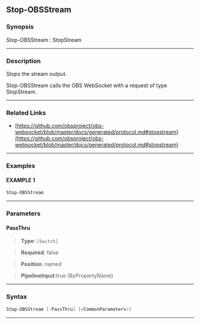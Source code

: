 Stop-OBSStream
--------------
### Synopsis
Stop-OBSStream : StopStream

---
### Description

Stops the stream output.


Stop-OBSStream calls the OBS WebSocket with a request of type StopStream.

---
### Related Links
* [https://github.com/obsproject/obs-websocket/blob/master/docs/generated/protocol.md#stopstream](https://github.com/obsproject/obs-websocket/blob/master/docs/generated/protocol.md#stopstream)



---
### Examples
#### EXAMPLE 1
```PowerShell
Stop-OBSStream
```

---
### Parameters
#### **PassThru**

> **Type**: ```[Switch]```

> **Required**: false

> **Position**: named

> **PipelineInput**:true (ByPropertyName)



---
### Syntax
```PowerShell
Stop-OBSStream [-PassThru] [<CommonParameters>]
```
---

